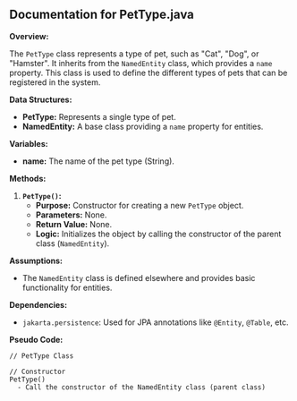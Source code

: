 ## Documentation for PetType.java

**Overview:**

The `PetType` class represents a type of pet, such as "Cat", "Dog", or "Hamster". It inherits from the `NamedEntity` class, which provides a `name` property. This class is used to define the different types of pets that can be registered in the system.

**Data Structures:**

* **PetType:** Represents a single type of pet.
* **NamedEntity:** A base class providing a `name` property for entities.

**Variables:**

* **name:** The name of the pet type (String).

**Methods:**

1. **`PetType()`:**
   - **Purpose:** Constructor for creating a new `PetType` object.
   - **Parameters:** None.
   - **Return Value:** None.
   - **Logic:** Initializes the object by calling the constructor of the parent class (`NamedEntity`).

**Assumptions:**

* The `NamedEntity` class is defined elsewhere and provides basic functionality for entities.

**Dependencies:**

* `jakarta.persistence`: Used for JPA annotations like `@Entity`, `@Table`, etc.



**Pseudo Code:**

```
// PetType Class

// Constructor
PetType()
  - Call the constructor of the NamedEntity class (parent class)

```



